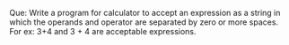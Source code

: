 Que: Write a program for calculator to accept an expression as a string in which the operands and operator are separated by zero or more spaces.
For ex: 3+4 and 3 + 4 are acceptable expressions.
